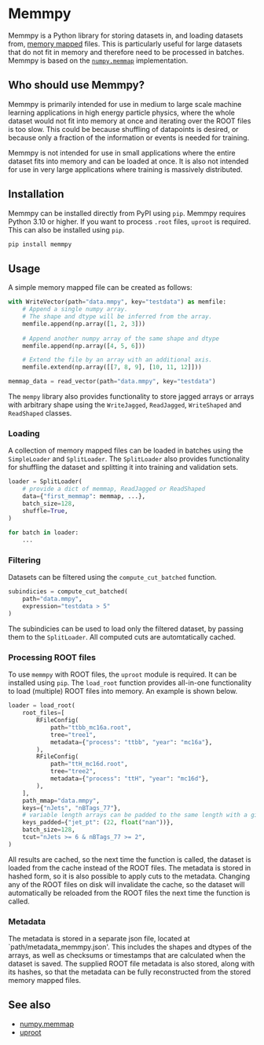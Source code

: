 # Memmpy
Memmpy is a Python library for storing datasets in, and loading datasets from, [memory mapped](https://en.wikipedia.org/wiki/Memory-mapped_file) files. This is particularly useful for large datasets that do not fit in memory and therefore need to be processed in batches. Memmpy is based on the [`numpy.memmap`](https://numpy.org/doc/stable/reference/generated/numpy.memmap.html) implementation.

## Who should use Memmpy?
Memmpy is primarily intended for use in medium to large scale machine learning applications in high energy particle physics, where the whole dataset would not fit into memory at once and iterating over the ROOT files is too slow. This could be because shuffling of datapoints is desired, or because only a fraction of the information or events is needed for training. 

Memmpy is not intended for use in small applications where the entire dataset fits into memory and can be loaded at once. It is also not intended for use in very large applications where training is massively distributed.

## Installation
Memmpy can be installed directly from PyPI using `pip`. Memmpy requires Python 3.10 or higher.
If you want to process `.root` files, `uproot` is required. This can also be installed using `pip`.
```bash
pip install memmpy
```

## Usage
A simple memory mapped file can be created as follows:
```python
with WriteVector(path="data.mmpy", key="testdata") as memfile:
    # Append a single numpy array.
    # The shape and dtype will be inferred from the array.
    memfile.append(np.array([1, 2, 3]))
    
    # Append another numpy array of the same shape and dtype
    memfile.append(np.array([4, 5, 6]))

    # Extend the file by an array with an additional axis.
    memfile.extend(np.array([[7, 8, 9], [10, 11, 12]]))

memmap_data = read_vector(path="data.mmpy", key="testdata")
```

The `mempy` library also provides functionality to store jagged arrays or arrays with arbitrary shape using the `WriteJagged`, `ReadJagged`, `WriteShaped` and `ReadShaped` classes.

### Loading
A collection of memory mapped files can be loaded in batches using the `SimpleLoader` and `SplitLoader`. The `SplitLoader` also provides functionality for shuffling the dataset and splitting it into training and validation sets.
```python
loader = SplitLoader(
    # provide a dict of memmap, ReadJagged or ReadShaped
    data={"first_memmap": memmap, ...},  
    batch_size=128,
    shuffle=True,
)
    
for batch in loader:
    ...
```

### Filtering
Datasets can be filtered using the `compute_cut_batched` function.
```python
subindicies = compute_cut_batched(
    path="data.mmpy",
    expression="testdata > 5"
)
```
The subindicies can be used to load only the filtered dataset, by passing them to the `SplitLoader`. All computed cuts are automtatically cached.

### Processing ROOT files
To use `memmpy` with ROOT files, the `uproot` module is required. It can be installed using `pip`. The `load_root` function provides all-in-one functionality to load (multiple) ROOT files into memory. An example is shown below.
```python
loader = load_root(
    root_files=[
        RFileConfig(
            path="ttbb_mc16a.root",
            tree="tree1",
            metadata={"process": "ttbb", "year": "mc16a"},
        ),
        RFileConfig(
            path="ttH_mc16d.root",
            tree="tree2",
            metadata={"process": "ttH", "year": "mc16d"},
        ),
    ],
    path_mmap="data.mmpy",
    keys={"nJets", "nBTags_77"},
    # variable length arrays can be padded to the same length with a given value
    keys_padded={"jet_pt": (22, float("nan"))}, 
    batch_size=128,
    tcut="nJets >= 6 & nBTags_77 >= 2",
)
```
All results are cached, so the next time the function is called, the dataset is loaded from the cache instead of the ROOT files. The metadata is stored in hashed form, so it is also possible to apply cuts to the metadata.
Changing any of the ROOT files on disk will invalidate the cache, so the dataset will automatically be reloaded from the ROOT files the next time the function is called.

### Metadata
The metadata is stored in a separate json file, located at `path/metadata_memmpy.json'. This includes the shapes and dtypes of the arrays, as well as checksums or timestamps that are calculated when the dataset is saved.
The supplied ROOT file metadata is also stored, along with its hashes, so that the metadata can be fully reconstructed from the stored memory mapped files.

## See also
- [numpy.memmap](https://numpy.org/doc/stable/reference/generated/numpy.memmap.html)
- [uproot](https://uproot.readthedocs.io/en/latest/index.html)
